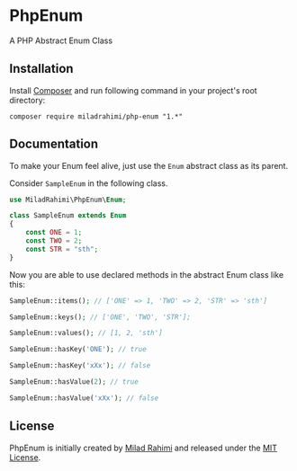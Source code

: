 # PhpEnum

A PHP Abstract Enum Class

## Installation

Install [Composer](https://getcomposer.org) and run following command in your project's root directory:

```
composer require miladrahimi/php-enum "1.*"
```

## Documentation

To make your Enum feel alive, just use the `Enum` abstract class as its parent.

Consider `SampleEnum` in the following class.

```php
use MiladRahimi\PhpEnum\Enum;

class SampleEnum extends Enum
{
    const ONE = 1;
    const TWO = 2;
    const STR = "sth";
}
```

Now you are able to use declared methods in the abstract Enum class like this:

```php
SampleEnum::items(); // ['ONE' => 1, 'TWO' => 2, 'STR' => 'sth']

SampleEnum::keys(); // ['ONE', 'TWO', 'STR'];

SampleEnum::values(); // [1, 2, 'sth']

SampleEnum::hasKey('ONE'); // true

SampleEnum::hasKey('xXx'); // false

SampleEnum::hasValue(2); // true

SampleEnum::hasValue('xXx'); // false
```

## License
PhpEnum is initially created by [Milad Rahimi](https://miladrahimi.com)
and released under the [MIT License](http://opensource.org/licenses/mit-license.php).
